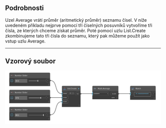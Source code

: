 ## Podrobnosti
Uzel Average vrátí průměr (aritmetický průměr) seznamu čísel. V níže uvedeném příkladu nejprve pomocí tří číselných posuvníků vytvoříme tři čísla, ze kterých chceme získat průměr. Poté pomocí uzlu List.Create zkombinujeme tato tři čísla do seznamu, který pak můžeme použít jako vstup uzlu Average.
___
## Vzorový soubor

![Average](./DSCore.Math.Average_img.jpg)

